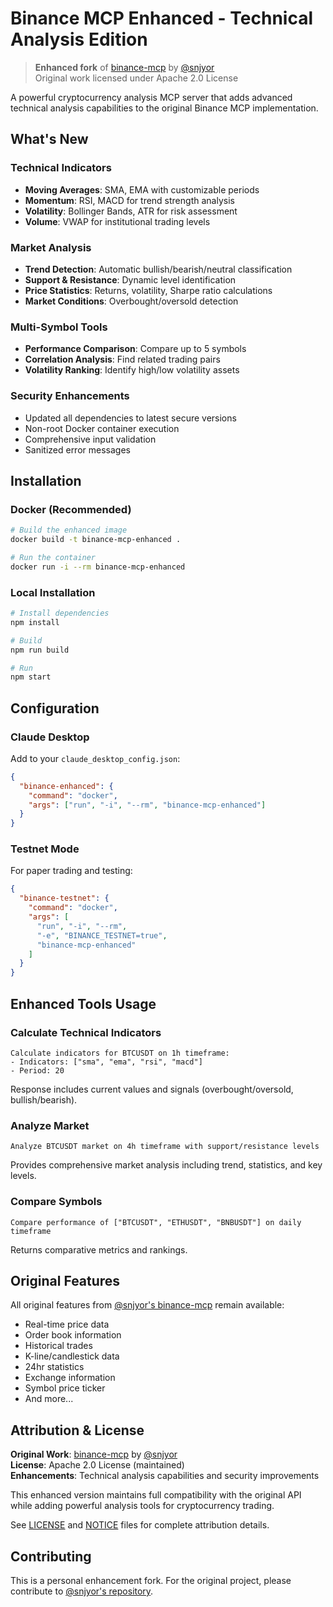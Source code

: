 # Binance MCP Enhanced - Technical Analysis Edition

> **Enhanced fork** of [binance-mcp](https://github.com/snjyor/binance-mcp) by [@snjyor](https://github.com/snjyor)  
> Original work licensed under Apache 2.0 License

A powerful cryptocurrency analysis MCP server that adds advanced technical analysis capabilities to the original Binance MCP implementation.

## What's New

### Technical Indicators
- **Moving Averages**: SMA, EMA with customizable periods
- **Momentum**: RSI, MACD for trend strength analysis
- **Volatility**: Bollinger Bands, ATR for risk assessment
- **Volume**: VWAP for institutional trading levels

### Market Analysis
- **Trend Detection**: Automatic bullish/bearish/neutral classification
- **Support & Resistance**: Dynamic level identification
- **Price Statistics**: Returns, volatility, Sharpe ratio calculations
- **Market Conditions**: Overbought/oversold detection

### Multi-Symbol Tools
- **Performance Comparison**: Compare up to 5 symbols
- **Correlation Analysis**: Find related trading pairs
- **Volatility Ranking**: Identify high/low volatility assets

### Security Enhancements
- Updated all dependencies to latest secure versions
- Non-root Docker container execution
- Comprehensive input validation
- Sanitized error messages

## Installation

### Docker (Recommended)

```bash
# Build the enhanced image
docker build -t binance-mcp-enhanced .

# Run the container
docker run -i --rm binance-mcp-enhanced
```

### Local Installation

```bash
# Install dependencies
npm install

# Build
npm run build

# Run
npm start
```

## Configuration

### Claude Desktop

Add to your `claude_desktop_config.json`:

```json
{
  "binance-enhanced": {
    "command": "docker",
    "args": ["run", "-i", "--rm", "binance-mcp-enhanced"]
  }
}
```

### Testnet Mode

For paper trading and testing:

```json
{
  "binance-testnet": {
    "command": "docker",
    "args": [
      "run", "-i", "--rm",
      "-e", "BINANCE_TESTNET=true",
      "binance-mcp-enhanced"
    ]
  }
}
```

## Enhanced Tools Usage

### Calculate Technical Indicators

```
Calculate indicators for BTCUSDT on 1h timeframe:
- Indicators: ["sma", "ema", "rsi", "macd"]
- Period: 20
```

Response includes current values and signals (overbought/oversold, bullish/bearish).

### Analyze Market

```
Analyze BTCUSDT market on 4h timeframe with support/resistance levels
```

Provides comprehensive market analysis including trend, statistics, and key levels.

### Compare Symbols

```
Compare performance of ["BTCUSDT", "ETHUSDT", "BNBUSDT"] on daily timeframe
```

Returns comparative metrics and rankings.

## Original Features

All original features from [@snjyor's binance-mcp](https://github.com/snjyor/binance-mcp) remain available:

- Real-time price data
- Order book information
- Historical trades
- K-line/candlestick data
- 24hr statistics
- Exchange information
- Symbol price ticker
- And more...

## Attribution & License

**Original Work**: [binance-mcp](https://github.com/snjyor/binance-mcp) by [@snjyor](https://github.com/snjyor)  
**License**: Apache 2.0 License (maintained)  
**Enhancements**: Technical analysis capabilities and security improvements  

This enhanced version maintains full compatibility with the original API while adding powerful analysis tools for cryptocurrency trading.

See [LICENSE](LICENSE) and [NOTICE](NOTICE) files for complete attribution details.

## Contributing

This is a personal enhancement fork. For the original project, please contribute to [@snjyor's repository](https://github.com/snjyor/binance-mcp).